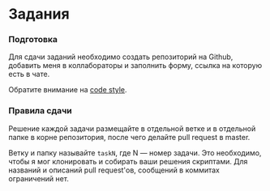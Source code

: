 Задания
========

### Подготовка

Для сдачи заданий необходимо создать репозиторий на Github, добавить меня в коллабораторы и заполнить форму, ссылка на которую есть в чате.

Обратите внимание на [code style](https://github.com/raid-7/mipt-metaprogramming-2020/blob/master/codestyle.md).

### Правила сдачи

Решение каждой задачи размещайте в отдельной ветке и в отдельной папке в корне репозитория, после чего делайте pull request в master.

Ветку и папку называйте `taskN`, где N &mdash; номер задачи. Это необходимо, чтобы я мог клонировать и собирать ваши решения скриптами. Для названий и описаний pull request'ов, сообщений в коммитах ограничений нет.

